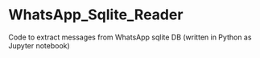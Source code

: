 # WhatsApp_Sqlite_Reader
Code to extract messages from WhatsApp sqlite DB (written in Python as Jupyter notebook)

